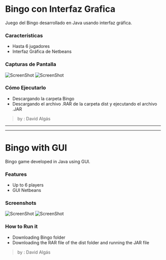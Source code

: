 # Bingo con Interfaz Grafica

Juego del Bingo desarrollado en Java usando interfaz gráfica.

### Características
* Hasta 6 jugadores
* Interfaz Gráfica de Netbeans

### Capturas de Pantalla
![ScreenShot](https://raw.githubusercontent.com/DavidAlgas/Bingo-GUI/master/Images/Main.PNG)
![ScreenShot](https://raw.githubusercontent.com/DavidAlgas/Bingo-GUI/master/Images/Carton.PNG)

### Cómo Ejecutarlo
  - Descargando la carpeta Bingo
  - Descargando el archivo .RAR de la carpeta dist y ejecutando el archivo .JAR

> by : David Algás


****************
****************


# Bingo with GUI

Bingo game developed in Java using GUI.

### Features
* Up to 6 players
* GUI Netbeans

### Screenshots
![ScreenShot](https://raw.githubusercontent.com/DavidAlgas/Bingo-GUI/master/Images/Main.PNG)
![ScreenShot](https://raw.githubusercontent.com/DavidAlgas/Bingo-GUI/master/Images/Carton.PNG)

### How to Run it
  - Downloading Bingo folder
  - Downloading the RAR file of the dist folder and running the JAR file

> by : David Algás
